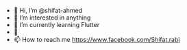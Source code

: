 - 👋 Hi, I’m @shifat-ahmed
- 👀 I’m interested in anything
- 🌱 I’m currently learning Flutter
- 💞️ 
- 📫 How to reach me https://www.facebook.com/Shifat.rabi

<!---
shifat-ahmed/shifat-ahmed is a ✨ special ✨ repository because its `README.md` (this file) appears on your GitHub profile.
You can click the Preview link to take a look at your changes.
--->
